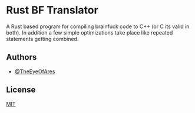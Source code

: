 # Rust BF Translator

A Rust based program for compiling brainfuck code to C++ (or C its valid in both).
In addition a few simple optimizations take place like repeated statements getting combined.


## Authors

- [@TheEyeOfAres](https://www.github.com/TheEyeOfAres)


## License

[MIT](https://choosealicense.com/licenses/mit/)